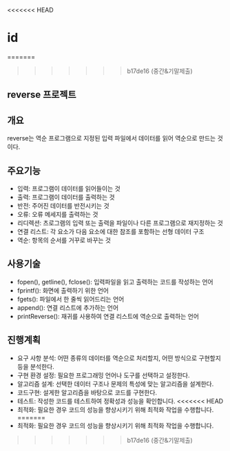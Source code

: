 <<<<<<< HEAD
# id
=======
>>>>>>> b17de16 (중간&기말제출)
## reverse 프로젝트

## 개요
reverse는 역순 프로그램으로 지정된 입력 파일에서 데이터를 읽어 역순으로 만드는 것이다. 

## 주요기능
- 입력: 프로그램이 데이터를 읽어들이는 것
- 출력: 프로그램이 데이터를 출력하는 것
- 반전: 주어진 데이터를 반전시키는 것
- 오류: 오류 메세지를 출력하는 것
- 리디렉션: 츠로그램의 입력 또는 출력을 파일이나 다른 프로그램으로 재지정하는 것 
- 연결 리스트: 각 요소가 다음 요소에 대한 참조를 포함하는 선형 데이터 구조
- 역순: 항목의 순서를 거꾸로 바꾸는 것 

## 사용기술
- fopen(), getline(), fclose(): 입력파일을 읽고 출력하는 코드를 작성하는 언어
- fprintf(): 화면에 출력하기 위한 언어
- fgets(): 파일에서 한 줄씩 읽어드리는 언어
- append(): 연결 리스트에 추가하는 언어
- printReverse(): 재귀를 사용하여 연결 리스트에 역순으로 출력하는 언어

## 진행계획
- 요구 사항 분석: 어떤 종류의 데이터를 역순으로 처리할지, 어떤 방식으로 구현할지 등을 분석한다.
- 구현 환경 설정: 필요한 프로그래밍 언어나 도구를 선택하고 설정한다. 
- 알고리즘 설계: 선택한 데이터 구조나 문제의 특성에 맞는 알고리즘을 설계한다.
- 코드구현: 설게한 알고리즘을 바탕으로 코드를 구현한다. 
- 테스트: 작성한 코드를 테스트하여 정확성과 성능을 확인합니다. 
<<<<<<< HEAD
- 최적화: 필요한 경우 코드의 성능을 향상시키기 위해 최적화 작업을 수행합니다. 
=======
- 최적화: 필요한 경우 코드의 성능을 향상시키기 위해 최적화 작업을 수행합니다. 
>>>>>>> b17de16 (중간&기말제출)
